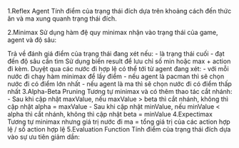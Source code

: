 1.Reflex Agent Tính điểm của trạng thái đích dựa trên khoảng cách đến thức ăn và ma xung quanh trạng thái đích.

2.Minimax Sử dụng hàm đệ quy minimax nhận vào trạng thái của game, agent và độ sâu:

  Trả về đánh giá điểm của trạng thái đang xét nếu:
    - là trạng thái cuối
    - đạt đến độ sâu cần tìm
  Sử dụng biến result để lưu chỉ số min hoặc max + action đi kèm.
  Duyệt qua các nước đi hợp lệ có thể tới từ agent đang xét:
     - với mỗi nước đi chạy hàm minimax để lấy điểm
     - nếu agent là pacman thì sẽ chọn nước đi có điểm lớn nhất
     - nếu agent là ma thì sẽ chọn nước đi có điểm thấp nhất
3.Alpha-Beta Pruning Tương tự minimax và có thêm thao tác cắt nhánh:
    - Sau khi cập nhật maxValue, nếu maxValue > beta thì cắt nhánh, không thì cập nhật alpha = maxValue
    - Sau khi cập nhật minValue, nếu minValue < alpha thì cắt nhánh, không thì cập nhật beta = minValue
4.Expectimax Tương tự minimax nhưng giá trị nước đi ma = tổng giá trị của các action hợp lệ / số action hợp lệ
5.Evaluation Function Tính điểm của trạng thái đích dựa vào sự ưu tiên giảm dần:
